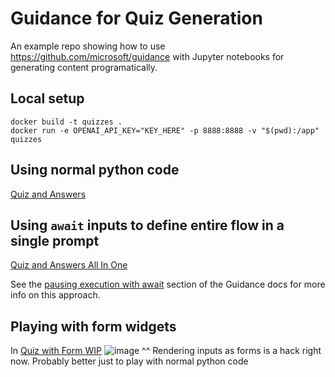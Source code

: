 # Guidance for Quiz Generation

An example repo showing how to use https://github.com/microsoft/guidance with Jupyter notebooks for generating content programatically.

## Local setup
```
docker build -t quizzes .
docker run -e OPENAI_API_KEY="KEY_HERE" -p 8888:8888 -v "$(pwd):/app" quizzes
```

## Using normal python code

[Quiz and Answers](./Quiz%20and%20Answers.ipynb)

## Using `await` inputs to define entire flow in a single prompt
[Quiz and Answers All In One](./Quiz%20and%20Answers%20All%20In%20One.ipynb)

See the [pausing execution with await](https://github.com/microsoft/guidance#pausing-execution-with-await) section of the Guidance docs for more info on this approach.

## Playing with form widgets
In [Quiz with Form WIP](./Quiz%20with%20Form%20WIP.ipynb)
![image](https://github.com/jmandel/guidance-guidance/assets/313089/fbcbf8f5-1f91-4e21-a997-568dada4e9e7)
^^ Rendering inputs as forms is a hack right now. Probably better just to play with normal python code
